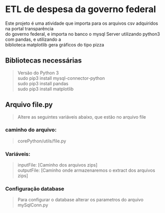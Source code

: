 # ETL de despesa da governo federal

Este projeto é uma atividade que importa para os arquivos csv adquiridos na portal transparência <br /> 
do governo federal, e importa no banco o mysql Server utilizando python3 com pandas, e utilizando a <br />
biblioteca matplotlib gera gráficos do tipo pizza

## Bibliotecas necessárias
> Versão do Python 3 <br />
> sudo pip3 install mysql-connector-python <br />
> sudo pip3 install pandas <br />
> sudo pip3 install matplotlib <br />

## Arquivo file.py
> Altere as seguintes variáveis abaixo, que estão no arquivo file

### caminho do arquivo:
>  corePython/utils/file.py


### Variáveis:

>  inputFile: [Caminho dos arquivos zips] <br />
>  outputFile: [Caminho onde armazenaremos o extract dos arquivos zips] <br />


### Configuração database
>  Para configurar o database alterar os parametros do arquivo mySqlConn.py

